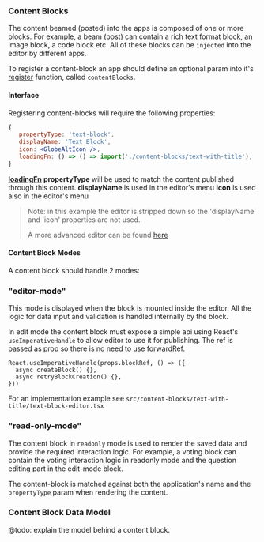 ### Content Blocks
The content beamed (posted) into the apps is composed of one or more blocks.
For example, a beam (post) can contain a rich text format block, an image block, 
a code block etc.
All of these blocks can be `injected` into the editor by different apps.

To register a content-block an app should define an optional param into 
it's [register](../src/index.tsx) function, called `contentBlocks`.

#### Interface

Registering content-blocks will require the following properties:

```jsx
{
   propertyType: 'text-block',
   displayName: 'Text Block',
   icon: <GlobeAltIcon />,
   loadingFn: () => () => import('./content-blocks/text-with-title'),
}
```
**[loadingFn](./loading-fn.md)**
**propertyType** will be used to match the content published through this content.
**displayName** is used in the editor's menu
**icon** is used also in the editor's menu

> Note: in this example the editor is stripped down so the 'displayName' and 'icon' 
> properties are not used.
> 
> A more advanced editor can be found [here](https://github.com/AKASHAorg/akasha-core/blob/next/ui/apps/akasha/src/extensions/beam-editor/beam-editor.tsx)
> 


#### Content Block Modes
A content block should handle 2 modes:

### **"editor-mode"**
This mode is displayed when the block is mounted inside the editor.
All the logic for data input and validation is handled internally by the block.

In edit mode the content block must expose a simple api using React's 
`useImperativeHandle` to allow editor to use it for publishing. The ref is passed 
as prop so there is no need to use forwardRef.

```
React.useImperativeHandle(props.blockRef, () => ({
  async createBlock() {},
  async retryBlockCreation() {},
}))
```

For an implementation example see 
`src/content-blocks/text-with-title/text-block-editor.tsx`

### **"read-only-mode"**
The content block in `readonly` mode is used to render the saved data and provide 
the required interaction logic. For example, a voting block can contain the voting 
interaction logic in readonly mode and the question editing part in the 
edit-mode block.

The content-block is matched against both the application's name and the 
`propertyType` param when rendering the content.

### Content Block Data Model

@todo: explain the model behind a content block.

